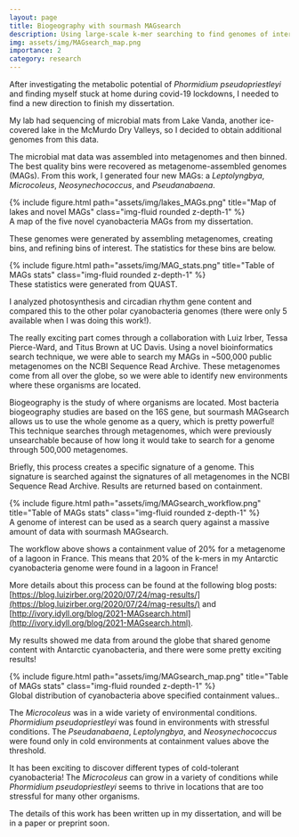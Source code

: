 ```yaml
---
layout: page
title: Biogeography with sourmash MAGsearch
description: Using large-scale k-mer searching to find genomes of interest in public metagenomes
img: assets/img/MAGsearch_map.png
importance: 2
category: research
---
```


After investigating the metabolic potential of *Phormidium pseudopriestleyi* and finding myself stuck at home during
covid-19 lockdowns, I needed to find a new direction to finish my dissertation.

My lab had sequencing of microbial mats from Lake Vanda, another ice-covered lake in the McMurdo Dry Valleys, so I decided to
obtain additional genomes from this data.

The microbial mat data was assembled into metagenomes and then binned. The best quality bins were recovered as metagenome-assembled genomes
(MAGs). From this work, I generated four new MAGs: a *Leptolyngbya*, *Microcoleus*, *Neosynechococcus*, and *Pseudanabaena*.

<div class="row">
    <div class="col-sm mt-3 mt-md-0">
        {% include figure.html path="assets/img/lakes_MAGs.png" title="Map of lakes and novel MAGs" class="img-fluid rounded z-depth-1" %}
    </div>
</div>
<div class="caption">
    A map of the five novel cyanobacteria MAGs from my dissertation.
</div>

These genomes were generated by assembling metagenomes, creating bins, and refining bins of interest. The statistics for these bins are below.

<div class="row">
    <div class="col-sm mt-3 mt-md-0">
        {% include figure.html path="assets/img/MAG_stats.png" title="Table of MAGs stats" class="img-fluid rounded z-depth-1" %}
    </div>
</div>
<div class="caption">
    These statistics were generated from QUAST.
</div>

I analyzed photosynthesis and circadian rhythm gene content and compared this to the other polar cyanobacteria genomes (there were only 5 available when I 
was doing this work!).

The really exciting part comes through a collaboration with Luiz Irber, Tessa Pierce-Ward, and Titus Brown at UC Davis. Using a novel bioinformatics 
search technique, we were able to search my MAGs in ~500,000 public metagenomes on the NCBI Sequence Read Archive. These metagenomes come from all over 
the globe, so we were able to identify new environments where these organisms are located.

Biogeography is the study of where organisms are located. Most bacteria biogeography studies are based on the 16S gene, but sourmash MAGsearch allows
us to use the whole genome as a query, which is pretty powerful! This technique searches through metagenomes, which were previously unsearchable because
of how long it would take to search for a genome through 500,000 metagenomes.   

Briefly, this process creates a specific signature of a genome. This signature is searched against the signatures of all metagenomes in the NCBI Sequence
Read Archive. Results are returned based on containment.

<div class="row">
    <div class="col-sm mt-3 mt-md-0">
        {% include figure.html path="assets/img/MAGsearch_workflow.png" title="Table of MAGs stats" class="img-fluid rounded z-depth-1" %}
    </div>
</div>
<div class="caption">
    A genome of interest can be used as a search query against a massive amount of data with sourmash MAGsearch.
</div>

The workflow above shows a containment value of 20% for a metagenome of a lagoon in France. This means that 20% of the k-mers in my Antarctic cyanobacteria
genome were found in a lagoon in France!

More details about this process can be found at the following blog posts: [https://blog.luizirber.org/2020/07/24/mag-results/](https://blog.luizirber.org/2020/07/24/mag-results/) 
and [http://ivory.idyll.org/blog/2021-MAGsearch.html](http://ivory.idyll.org/blog/2021-MAGsearch.html).

My results showed me data from around the globe that shared genome content with Antarctic cyanobacteria, and there were some pretty exciting results!

<div class="row">
    <div class="col-sm mt-3 mt-md-0">
        {% include figure.html path="assets/img/MAGsearch_map.png" title="Table of MAGs stats" class="img-fluid rounded z-depth-1" %}
    </div>
</div>
<div class="caption">
    Global distribution of cyanobacteria above specified containment values..
</div>

The *Microcoleus* was in a wide variety of environmental conditions. *Phormidium pseudopriestleyi* was found in environments with stressful conditions.
The *Pseudanabaena*, *Leptolyngbya*, and *Neosynechococcus* were found only in cold environments at containment values above the threshold.

It has been exciting to discover different types of cold-tolerant cyanobacteria! The *Microcoleus* can grow in a variety of conditions while 
*Phormidium pseudopriestleyi* seems to thrive in locations that are too stressful for many other organisms.

The details of this work has been written up in my dissertation, and will be in a paper or preprint soon.
